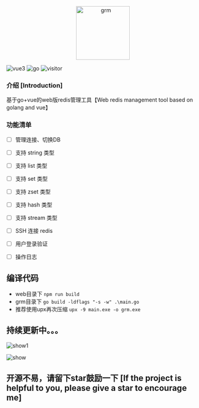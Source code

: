 <p align="center">
  <img src="https://user-images.githubusercontent.com/18718299/176125402-04261517-be75-43a2-8687-3d5e8f9397e9.png" alt="grm" width="140">
</p>

![vue3](http://img.shields.io/badge/vue3-element--plus-blue.svg?style=flat-square) ![go](http://img.shields.io/badge/go-gin-blue.svg?style=flat-square) ![visitor](https://visitor-badge.glitch.me/badge?page_id=gphper.grm)

### 介绍 [Introduction]

基于go+vue的web版redis管理工具【Web redis management tool based on golang and vue】

### 功能清单

- [ ] 管理连接、切换DB

- [ ] 支持 string 类型

- [ ] 支持 list 类型

- [ ] 支持 set 类型

- [ ] 支持 zset 类型

- [ ] 支持 hash 类型

- [ ] 支持 stream 类型

- [ ] SSH 连接 redis

- [ ] 用户登录验证

- [ ] 操作日志

## 编译代码
+ web目录下
  `npm run build`
+ grm目录下
  `go build -ldflags "-s -w" .\main.go`
+ 推荐使用upx再次压缩
  `upx -9 main.exe -o grm.exe`  

## 持续更新中。。。

![show1](https://user-images.githubusercontent.com/18718299/177555667-9e60ab58-6483-4d33-915a-b89c1c262a93.gif)

![show](https://user-images.githubusercontent.com/18718299/176183368-44597b01-977b-44c4-bd1b-b7c987f1e6c4.gif)

## 开源不易，请留下star鼓励一下 [If the project is helpful to you, please give a star to encourage me]